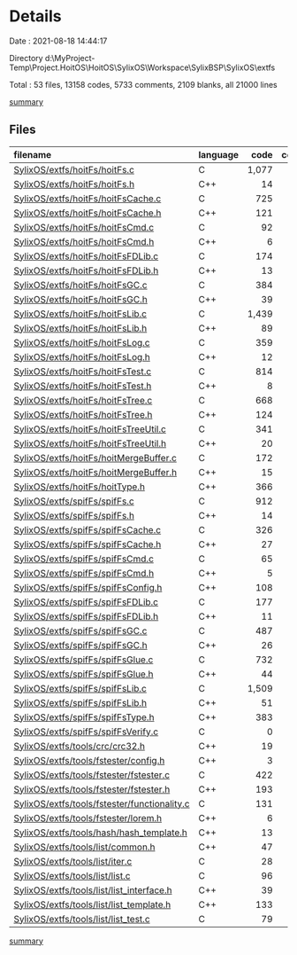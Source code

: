 # Details

Date : 2021-08-18 14:44:17

Directory d:\MyProject-Temp\Project.HoitOS\HoitOS\SylixOS\Workspace\SylixBSP\SylixOS\extfs

Total : 53 files,  13158 codes, 5733 comments, 2109 blanks, all 21000 lines

[summary](results.md)

## Files
| filename | language | code | comment | blank | total |
| :--- | :--- | ---: | ---: | ---: | ---: |
| [SylixOS/extfs/hoitFs/hoitFs.c](/SylixOS/extfs/hoitFs/hoitFs.c) | C | 1,077 | 359 | 255 | 1,691 |
| [SylixOS/extfs/hoitFs/hoitFs.h](/SylixOS/extfs/hoitFs/hoitFs.h) | C++ | 14 | 30 | 5 | 49 |
| [SylixOS/extfs/hoitFs/hoitFsCache.c](/SylixOS/extfs/hoitFs/hoitFsCache.c) | C | 725 | 495 | 115 | 1,335 |
| [SylixOS/extfs/hoitFs/hoitFsCache.h](/SylixOS/extfs/hoitFs/hoitFsCache.h) | C++ | 121 | 53 | 14 | 188 |
| [SylixOS/extfs/hoitFs/hoitFsCmd.c](/SylixOS/extfs/hoitFs/hoitFsCmd.c) | C | 92 | 32 | 17 | 141 |
| [SylixOS/extfs/hoitFs/hoitFsCmd.h](/SylixOS/extfs/hoitFs/hoitFsCmd.h) | C++ | 6 | 20 | 3 | 29 |
| [SylixOS/extfs/hoitFs/hoitFsFDLib.c](/SylixOS/extfs/hoitFs/hoitFsFDLib.c) | C | 174 | 75 | 32 | 281 |
| [SylixOS/extfs/hoitFs/hoitFsFDLib.h](/SylixOS/extfs/hoitFs/hoitFsFDLib.h) | C++ | 13 | 23 | 5 | 41 |
| [SylixOS/extfs/hoitFs/hoitFsGC.c](/SylixOS/extfs/hoitFs/hoitFsGC.c) | C | 384 | 129 | 63 | 576 |
| [SylixOS/extfs/hoitFs/hoitFsGC.h](/SylixOS/extfs/hoitFs/hoitFsGC.h) | C++ | 39 | 31 | 13 | 83 |
| [SylixOS/extfs/hoitFs/hoitFsLib.c](/SylixOS/extfs/hoitFs/hoitFsLib.c) | C | 1,439 | 544 | 220 | 2,203 |
| [SylixOS/extfs/hoitFs/hoitFsLib.h](/SylixOS/extfs/hoitFs/hoitFsLib.h) | C++ | 89 | 28 | 17 | 134 |
| [SylixOS/extfs/hoitFs/hoitFsLog.c](/SylixOS/extfs/hoitFs/hoitFsLog.c) | C | 359 | 127 | 82 | 568 |
| [SylixOS/extfs/hoitFs/hoitFsLog.h](/SylixOS/extfs/hoitFs/hoitFsLog.h) | C++ | 12 | 23 | 8 | 43 |
| [SylixOS/extfs/hoitFs/hoitFsTest.c](/SylixOS/extfs/hoitFs/hoitFsTest.c) | C | 814 | 181 | 102 | 1,097 |
| [SylixOS/extfs/hoitFs/hoitFsTest.h](/SylixOS/extfs/hoitFs/hoitFsTest.h) | C++ | 8 | 20 | 2 | 30 |
| [SylixOS/extfs/hoitFs/hoitFsTree.c](/SylixOS/extfs/hoitFs/hoitFsTree.c) | C | 668 | 362 | 90 | 1,120 |
| [SylixOS/extfs/hoitFs/hoitFsTree.h](/SylixOS/extfs/hoitFs/hoitFsTree.h) | C++ | 124 | 55 | 25 | 204 |
| [SylixOS/extfs/hoitFs/hoitFsTreeUtil.c](/SylixOS/extfs/hoitFs/hoitFsTreeUtil.c) | C | 341 | 183 | 59 | 583 |
| [SylixOS/extfs/hoitFs/hoitFsTreeUtil.h](/SylixOS/extfs/hoitFs/hoitFsTreeUtil.h) | C++ | 20 | 20 | 10 | 50 |
| [SylixOS/extfs/hoitFs/hoitMergeBuffer.c](/SylixOS/extfs/hoitFs/hoitMergeBuffer.c) | C | 172 | 76 | 22 | 270 |
| [SylixOS/extfs/hoitFs/hoitMergeBuffer.h](/SylixOS/extfs/hoitFs/hoitMergeBuffer.h) | C++ | 15 | 25 | 5 | 45 |
| [SylixOS/extfs/hoitFs/hoitType.h](/SylixOS/extfs/hoitFs/hoitType.h) | C++ | 366 | 135 | 80 | 581 |
| [SylixOS/extfs/spifFs/spifFs.c](/SylixOS/extfs/spifFs/spifFs.c) | C | 912 | 337 | 198 | 1,447 |
| [SylixOS/extfs/spifFs/spifFs.h](/SylixOS/extfs/spifFs/spifFs.h) | C++ | 14 | 26 | 5 | 45 |
| [SylixOS/extfs/spifFs/spifFsCache.c](/SylixOS/extfs/spifFs/spifFsCache.c) | C | 326 | 156 | 35 | 517 |
| [SylixOS/extfs/spifFs/spifFsCache.h](/SylixOS/extfs/spifFs/spifFsCache.h) | C++ | 27 | 32 | 7 | 66 |
| [SylixOS/extfs/spifFs/spifFsCmd.c](/SylixOS/extfs/spifFs/spifFsCmd.c) | C | 65 | 37 | 7 | 109 |
| [SylixOS/extfs/spifFs/spifFsCmd.h](/SylixOS/extfs/spifFs/spifFsCmd.h) | C++ | 5 | 6 | 4 | 15 |
| [SylixOS/extfs/spifFs/spifFsConfig.h](/SylixOS/extfs/spifFs/spifFsConfig.h) | C++ | 108 | 122 | 12 | 242 |
| [SylixOS/extfs/spifFs/spifFsFDLib.c](/SylixOS/extfs/spifFs/spifFsFDLib.c) | C | 177 | 86 | 8 | 271 |
| [SylixOS/extfs/spifFs/spifFsFDLib.h](/SylixOS/extfs/spifFs/spifFsFDLib.h) | C++ | 11 | 20 | 2 | 33 |
| [SylixOS/extfs/spifFs/spifFsGC.c](/SylixOS/extfs/spifFs/spifFsGC.c) | C | 487 | 163 | 53 | 703 |
| [SylixOS/extfs/spifFs/spifFsGC.h](/SylixOS/extfs/spifFs/spifFsGC.h) | C++ | 26 | 20 | 4 | 50 |
| [SylixOS/extfs/spifFs/spifFsGlue.c](/SylixOS/extfs/spifFs/spifFsGlue.c) | C | 732 | 497 | 121 | 1,350 |
| [SylixOS/extfs/spifFs/spifFsGlue.h](/SylixOS/extfs/spifFs/spifFsGlue.h) | C++ | 44 | 26 | 9 | 79 |
| [SylixOS/extfs/spifFs/spifFsLib.c](/SylixOS/extfs/spifFs/spifFsLib.c) | C | 1,509 | 500 | 177 | 2,186 |
| [SylixOS/extfs/spifFs/spifFsLib.h](/SylixOS/extfs/spifFs/spifFsLib.h) | C++ | 51 | 57 | 9 | 117 |
| [SylixOS/extfs/spifFs/spifFsType.h](/SylixOS/extfs/spifFs/spifFsType.h) | C++ | 383 | 214 | 51 | 648 |
| [SylixOS/extfs/spifFs/spifFsVerify.c](/SylixOS/extfs/spifFs/spifFsVerify.c) | C | 0 | 20 | 4 | 24 |
| [SylixOS/extfs/tools/crc/crc32.h](/SylixOS/extfs/tools/crc/crc32.h) | C++ | 19 | 7 | 6 | 32 |
| [SylixOS/extfs/tools/fstester/config.h](/SylixOS/extfs/tools/fstester/config.h) | C++ | 3 | 21 | 5 | 29 |
| [SylixOS/extfs/tools/fstester/fstester.c](/SylixOS/extfs/tools/fstester/fstester.c) | C | 422 | 85 | 49 | 556 |
| [SylixOS/extfs/tools/fstester/fstester.h](/SylixOS/extfs/tools/fstester/fstester.h) | C++ | 193 | 87 | 16 | 296 |
| [SylixOS/extfs/tools/fstester/functionality.c](/SylixOS/extfs/tools/fstester/functionality.c) | C | 131 | 107 | 15 | 253 |
| [SylixOS/extfs/tools/fstester/lorem.h](/SylixOS/extfs/tools/fstester/lorem.h) | C++ | 6 | 0 | 1 | 7 |
| [SylixOS/extfs/tools/hash/hash_template.h](/SylixOS/extfs/tools/hash/hash_template.h) | C++ | 13 | 20 | 2 | 35 |
| [SylixOS/extfs/tools/list/common.h](/SylixOS/extfs/tools/list/common.h) | C++ | 47 | 6 | 12 | 65 |
| [SylixOS/extfs/tools/list/iter.c](/SylixOS/extfs/tools/list/iter.c) | C | 28 | 6 | 9 | 43 |
| [SylixOS/extfs/tools/list/list.c](/SylixOS/extfs/tools/list/list.c) | C | 96 | 20 | 20 | 136 |
| [SylixOS/extfs/tools/list/list_interface.h](/SylixOS/extfs/tools/list/list_interface.h) | C++ | 39 | 12 | 4 | 55 |
| [SylixOS/extfs/tools/list/list_template.h](/SylixOS/extfs/tools/list/list_template.h) | C++ | 133 | 6 | 7 | 146 |
| [SylixOS/extfs/tools/list/list_test.c](/SylixOS/extfs/tools/list/list_test.c) | C | 79 | 11 | 13 | 103 |

[summary](results.md)